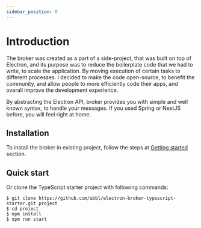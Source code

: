```yaml
---
sidebar_position: 0
---
```


# Introduction
The broker was created as a part of a side-project, that was built on top of Electron, 
and its purpose was to reduce the boilerplate code that we had to write, to scale the application. 
By moving execution of certain tasks to different processes.
I decided to make the code open-source, to benefit the community, 
and allow people to more efficiently code their apps, and overall 
improve the development experience.

By abstracting the Electron API, broker provides you with simple and well known syntax, to 
handle your messages. If you used Spring or NestJS before, you will feel right at home. 

## Installation

To install the broker in existing project, follow the steps at [Getting started](/docs/getting-started/installation) section.

## Quick start
Or clone the TypeScript starter project with following commands:

```
$ git clone https://github.com/abbl/electron-broker-typescript-starter.git project
$ cd project
$ npm install 
$ npm run start
```
